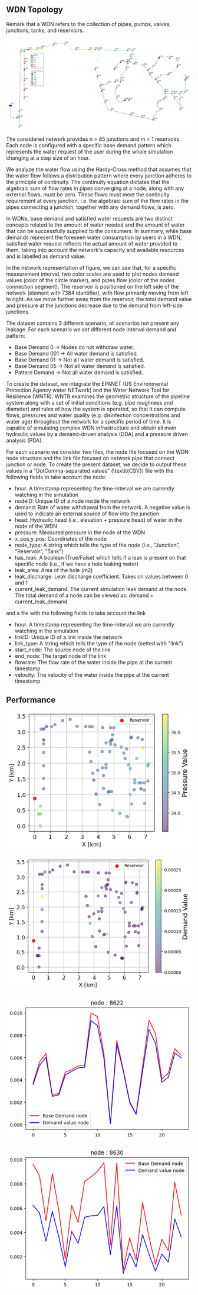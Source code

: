 ## WDN Topology
Remark that a WDN refers to the collection of pipes, pumps, valves, junctions, tanks, and reservoirs.

![Alt text](fig/WDN-topology.jpg?raw=true "WDN TOPOLOGY")

The considered network provides n = 85 junctions and m = 1 reservoirs. Each node is configured with a specific base demand pattern which represents the water request of the user during the whole simulation changing at a step size of an hour. 

We analyze the water flow using the Hardy-Cross method that assumes  that the water flow follows a distribution pattern where every junction adheres to the principle of continuity. 
The continuity equation dictates that the algebraic sum of flow rates in pipes converging at a node, along with any external flows, must be zero.
These flows must meet the continuity requirement at every junction, i.e. the algebraic sum of the flow rates in the pipes connecting a junction, together with any demand flows, is zero. 

In WDNs, base demand and satisfied water requests are two distinct concepts related to the amount of water needed and the amount of water that can be successfully supplied to the consumers.
In summary, while base demands represent the foreseen water consumption by users in a WDN, satisfied water request reflects the actual amount of water provided to them, taking into account the network's capacity and available resources and is labelled as demand value.

In the network representation of figure, we can see that, for a specific measurement interval, two color scales are used to plot nodes demand values (color of the circle marker), and pipes flow (color of the nodes connection segment). The reservoir is positioned on the left side of the network (element with 7384 identifier), with flow primarily moving from left to right. As we move further away from the reservoir, the total demand value and pressure at the junctions decrease due to the demand from left-side junctions.

The dataset contains 3 different scenario, all scenarios not present any leakage. For each scenario we set different node interval demand and pattern:
* Base Demand 0 → Nodes do not withdraw water.
* Base Demand 001 → All water demand is satisfied.
* Base Demand 01 → Not all water demand is satisfied.
* Base Demand 05 → Not all water demand is satisfied.
* Pattern Demand → Not all water demand is satisfied.

To create the dataset, we integrate the EPANET (US Environmental Protection Agency water NETwork) and the Water Network Tool for Resilience (WNTR). 
WNTR examines the geometric structure of the pipeline system along with a set of initial conditions (e.g. pipe roughness and diameter) and rules of how the system is operated, so that it can compute flows, pressures and water quality (e.g. disinfection concentrations and water age) throughout the network for a specific period of time.
It is capable of simulating complex WDN infrastructure and obtain all main hydraulic values by a demand-driven analysis (DDA) and a pressure driven analysis (PDA). 

For each scenario we consider two files, the node file focused on the WDN node structure and the link file focused on network pipe that connect junction or node.
To create the present dataset, we decide to output these values in a "DotComma-separated values" (\textit{CSV}) file with the following fields to take account the node:

* hour: A timestamp representing the time-interval we are currently watching in the simulation
* nodeID: Unique ID of a node inside the network
* demand: Rate of water withdrawal from the network. A negative value is used to indicate an external source of flow into the junction
* head: Hydraulic head (i.e., elevation + pressure head) of water in the node of the WDN
* pressure: Measured pressure in the node of the WDN 
* x_pos,y_pos: Coordinates of the node 
* node_type: A string which tells the type of the node (i.e., ”Junction”, ”Reservoir”, ”Tank”)
* has_leak: A boolean (True/False) which tells if a leak is present on that specific node (i.e., if we have a hole leaking water)
* leak_area: Area of the hole (m2)
* leak_discharge: Leak discharge coefficient. Takes on values between 0 and 1 
* current_leak_demand: The current simulation leak demand at the node. The total demand of a node can be viewed as: demand + current_leak_demand

and a file with the following fields to take account the link 
* hour: A timestamp representing the time-interval we are currently watching in the simulation
* linkID: Unique ID of a link inside the network
* link_type: A string which tells the type of the node (setted with "link")
* start_node: The source node of the link
* end_node: The target node of the link
* flowrate: The flow rate of the water inside the pipe at the current timestamp
* velocity: The velocity of the water inside the pipe at the current timestamp


## Performance

![Alt text](fig/topology-with-pressure-mean.png "WDN TOPOLOGY pressure")

![Alt text](fig/topology-with-demand-mean.png "WDN TOPOLOGY demand")

![Alt text](fig/demand-comparison-1.png "WDN node comparison 1")

![Alt text](fig/demand-comparison-2.png "WDN node comparison 2")